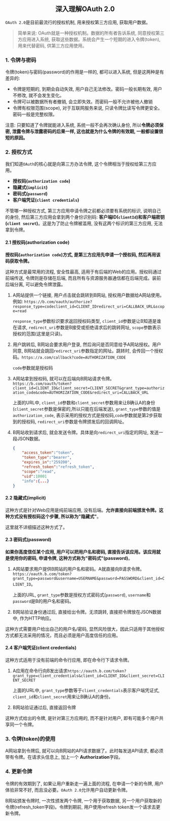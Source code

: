 ## <center>深入理解OAuth 2.0</center>

`OAuth 2.0`是目前最流行的授权机制, 用来授权第三方应用, 获取用户数据。

> 简单来说: OAuth就是一种授权机制。数据的所有者告诉系统, 同意授权第三方应用进入系统, 获取这些数据。系统会产生一个短期的进入令牌(token), 用来代替密码, 供第三方应用使用。

### 1. 令牌与密码

令牌(token)与密码(password)的作用是一样的, 都可以进入系统, 但是这两种是有差异的:

- 令牌是短期的, 到期会自动失效, 用户自己无法修改。密码一般长期有效, 用户不修改, 就不会发生变化。
- 令牌可以被数据所有者撤销, 会立即失效。而密码一般不允许被他人撤销
- 令牌有权限范围(scope), 对于互联网服务来说, 只读令牌比读写令牌更安全。密码一般是完整权限。

注意: 只要知道了令牌就能进入系统, 系统一般不会再次确认身份, 所以**令牌必须保密, 泄露令牌与泄露密码的后果一样, 这也就是为什么令牌的有效期, 一般都设置很短的原因。**

### 2. 授权方式

我们知道`OAuth`的核心就是向第三方办法令牌, 这个令牌相当于授权给第三方应用。

- **授权码(`authorization code`)**
- **隐藏式(`implicit`)**
- **密码式(`password`)**
- **客户端凭证(`client credentials`)**

不管哪一种授权方式, 第三方应用申请令牌之前都必须要有系统的标识, 说明自己的身份, 然后第三方应用会拿到两个身份识别码: **客户端ID(`clientId`)**和**客户端密钥(`client secret`)**。这是为了防止令牌被滥用, 没有这两个标识的第三方应用, 无法拿到令牌。

#### 2.1 授权码(authorization code)

**授权码(`authorization code`)方式, 是第三方应用先申请一个授权码, 然后再用该码获取令牌。**

这种方式是最常用的流程, 安全性最高, 适用于有后端的Web的应用。授权码通过前端传送, 令牌则是存储在后端, 而且所有与资源服务器通信都在后端完成。装前后端分离, 可以避免令牌泄露。

1. A网站提供一个链接, 用户点击就会跳转到B网站, 授权用户数据给A网站使用。例如: `https://b.com/oauth/authorize?response_type=codeclient_id=CLIENT_IDredirect_uri=CALLBACK_URL&scope=read`

    `response_type`参数标识要求返回授权码类型, `client_id`参数是让B知道是谁在请求, `redirect_uri`参数是B接受或拒绝请求后的跳转网址, `scope`参数表示授权的范围(这里是只读)。

2. 用户跳转后, B网站会要求用户登录, 然后询问是否同意给予A网站授权。用户同意, B网站就会跳回`redirect_uri`参数指定的网址。跳转时, 会传回一个授权码。`https://a.com/callback?code=AUTHORIZATION_CODE`

    `code`参数就是授权码

3. A网站拿到授权码, 就可以在后端向B网站请求令牌。`https://b.com/oauth/token?client_id=CLIENT_ID&client_secret=CLIENT_SECRET&grant_type=authorization_code&code=AUTHORIZATION_CODE&redirect_uri=CALLBACK_URL`

    上面的URL中, `client_id`参数和`client_secret`参数用来让B确认A的身份(`client_secret`参数是保密的,所以只能在后端发送), `grant_type`参数的值是`authorization_code`, 表示采用的授权方式是授权码,`code`参数就是第2步获取到的授权码, `redirect_uri`参数是令牌颁发后的回调网址。

4. B网站收到请求后, 就会发送令牌。具体是向`redirect_uri`指定的网址, 发送一段JSON数据。

    ```json
    {
        "access_token":"token",
        "token_type":"bearer",
        "expires_in":"259200",
        "refresh_token":"refresh_token",
        "scope":"read",
        "uid":10001
        "info":{...}
    }
    ```

#### 2.2 隐藏式(implicit)

这种方式是针对Web应用是纯前端应用, 没有后端。**允许直接向前端颁发令牌。这种方式没有授权码这个步骤, 所以称为"隐藏式"**。

这里就不详细描述这种方式了。

#### 2.3 密码式(password)

**如果你高度信任某个应用, 用户可以把用户名和密码, 直接告诉该应用。该应用就是使用你的密码, 申请令牌, 这种方式称为"密码式"(password)**。

1. A网站要求用户提供B网站的用户名和密码。A就直接向B请求令牌。`https://oauth.b.com/token?grant_type=password&username=USERNAME&password=PASSWORD&client_id=CLIENT_ID`。

    上面的URL, `grant_type`参数是授权方式密码式(`password`), `username`和`password`是B的用户名和密码。

2.  B网站验证身份通过后, 直接给出令牌。无须跳转, 直接把令牌放在JSON数据中, 作为HTTP响应。

这种方式需要用户给出自己的用户名/密码, 显然风险很大，因此只适用于其他授权方式都无法采用的情况，而且必须是用户高度信任的应用。

#### 2.4 客户端凭证(client credentials)

这种方式适用于没有前端的命令行应用, 即在命令行下请求令牌。

1. A应用在命令行向B发出请求`https://oauth.b.com/token?grant_type=client_credentials&client_id=CLIENT_ID&client_secret=CLIENT_SECRET`

    上面的URL中, `grant_type`参数等于`client_credentials`表示客户端凭证式, `client_id`和`client_secret`用来让B确认A的身份。

2. B网站验证通过后, 直接返回令牌

这种方式给出的令牌, 是针对第三方应用的, 而不是针对用户, 即有可能多个用户共享同一个令牌。

### 3. 令牌(token)的使用

A网站拿到令牌后, 就可以向B网站的API请求数据了。此时每发送API请求, 都必须带有令牌。在请求头信息上, 加上一个 **Authorization**字段。

### 4. 更新令牌

令牌的有效期到了, 如果让用户重新走一遍上面的流程, 在申请一个新的令牌, 用户体验非常不好, 而且没必要。`OAuth 2.0`允许用户自动更新令牌。

B网站颁发令牌时, 一次性颁发两个令牌, 一个用于获取数据, 另一个用户获取新的令牌(refresh_token字段)。令牌到期前, 用户使用refresh token发一个请求去更新令牌。